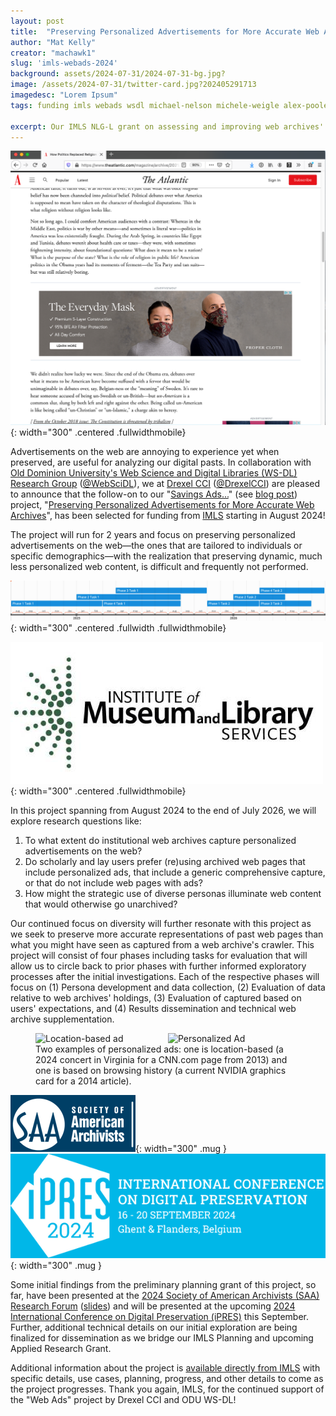 ```yaml
---
layout: post
title:  "Preserving Personalized Advertisements for More Accurate Web Archives"
author: "Mat Kelly"
creator: "machawk1"
slug: 'imls-webads-2024'
background: assets/2024-07-31/2024-07-31-bg.jpg?
image: /assets/2024-07-31/twitter-card.jpg?202405291713
imagedesc: "Lorem Ipsum"
tags: funding imls webads wsdl michael-nelson michele-weigle alex-poole personalization saa ipres

excerpt: Our IMLS NLG-L grant on assessing and improving web archives' holdings of online advertisements has been selected for funding!
---
```


![COVID Web Ad >](/assets/2024-07-31/mask-ad-not-covid-article.png){: width="300" .centered   .fullwidthmobile}

Advertisements on the web are annoying to experience yet when preserved, are useful for analyzing our digital pasts. In collaboration with <a href="https://oduwsdl.github.io/">Old Dominion University's Web Science and Digital Libraries (WS-DL) Research Group</a> (<a href="https://x.com/webscidl">@WebSciDL</a>), we at <a href="https://drexel.edu/cci/">Drexel CCI</a> (<a href="https://x.com/DrexelCCI">@DrexelCCI</a>) are pleased to announce that the follow-on to our "<a href="https://www.imls.gov/grants/awarded/lg-252362-ols-22">Savings Ads...</a>" (see <a href="/imls-webads">blog post</a>) project, "<a href="https://www.imls.gov/grants/awarded/lg-256695-ols-24">Preserving Personalized Advertisements for More Accurate Web Archives</a>", has been selected for funding from <a href="https://www.imls.gov/">IMLS</a> starting in August 2024!

The project will run for 2 years and focus on preserving personalized advertisements on the web&mdash;the ones that are tailored to individuals or specific demographics&mdash;with the realization that preserving dynamic, much less personalized web content, is difficult and frequently not performed.

![Schedule of Completion >](/assets/2024-07-31/scheduleOfCompletion.png){: width="300" .centered .fullwidth   .fullwidthmobile}

![IMLS Logo >](/assets/logos/imls-logo.png){: width="300" .centered   .fullwidthmobile}

In this project spanning from August 2024 to the end of July 2026, we will explore research questions like:

<ol>
<li>To what extent do institutional web archives capture personalized advertisements on the web?</li>
<li>Do scholarly and lay users prefer (re)using archived web pages that include personalized ads, that include a generic comprehensive capture, or that do not include web pages with ads?</li>
<li>How might the strategic use of diverse personas illuminate web content that would otherwise go unarchived?</li>
</ol>

Our continued focus on diversity will further resonate with this project as we seek to preserve more accurate representations of past web pages than what you might have seen as captured from a web archive's crawler. This project will consist of four phases including tasks for evaluation that will allow us to circle back to prior phases with further informed exploratory processes after the initial investigations. Each of the respective phases will focus on (1) Persona development and data collection, (2) Evaluation of data relative to web archives' holdings, (3) Evaluation of captured based on users' expectations, and (4) Results dissemination and technical web archive supplementation.

<figure>
  <img src="{{site.url}}/assets/2024-07-31/location_based_ad_1_during_crawl_time.png" alt="Location-based ad" style="width: 50%; float: left;" />
  <img src="{{site.url}}/assets/2024-07-31/personalized_ad_GPU_AI.png" alt="Personalized Ad" style="width: 50%;"  />
  <figcaption>Two examples of personalized ads: one is location-based (a 2024 concert in Virginia for a CNN.com page from 2013) and one is based on browsing history (a current NVIDIA graphics card for a 2014 article).</figcaption>
</figure>

![SAA Logo >](/assets/logos/saa-logo.png){: width="300" .mug }
![iPRES 2024 Logo >](/assets/logos/ipres2024-logo.png){: width="300" .mug }

Some initial findings from the preliminary planning grant of this project, so far, have been presented at the <a href="https://www2.archivists.org/am2024/research-forum-2024">2024 Society of American Archivists (SAA) Research Forum</a> (<a href="https://matkelly.com/SAA2024">slides</a>) and will be presented at the upcoming <a href="https://ipres2024.pubpub.org/">2024 International Conference on Digital Preservation (iPRES)</a> this September. Further, additional technical details on our initial exploration are being finalized for dissemination as we bridge our IMLS Planning and upcoming Applied Research Grant.
<!--
![Drexel CCI Logo <](/assets/logos/drexel-cci.png){: width="10" .logo .logosmol}
![ODU WS-DL Logo >](/assets/logos/odu-wsdl.png){: width="100" .logo .logosmol}
-->

Additional information about the project is <a href="https://www.imls.gov/grants/awarded/lg-256695-ols-24">available directly from IMLS</a> with specific details, use cases, planning, progress, and other details to come as the project progresses. Thank you again, IMLS, for the continued support of the "Web Ads" project by Drexel CCI and ODU WS-DL!

<!--
This project will be coordinated by investigators at Drexel <a href="https://matkelly.com">Mat Kelly</a> (<a href="https://x.com/machawk1">@machawk1</a> and <a href="https://drexel.edu/cci/about/directory/P/Poole-Alex/">Alex H. Poole</a>) and ODU (<a href="https://www.cs.odu.edu/~mln">Michael L. Nelson</a> (<a href="https://x.com/phonedude_mln">@phonedude_mln</a>) and <a href="https://weiglemc.github.io/">Michele C. Weigle</a> (<a href="https://digipres.club/@weiglemc">@weiglemc@digipres.club</a>).-->